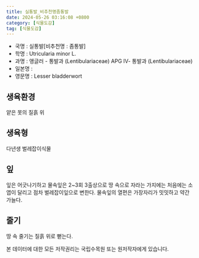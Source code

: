```yaml
---
title: 실통발_비추천명좀통발
date: 2024-05-26 03:16:08 +0800
category: [식물도감]
tag: [식물도감]
---
```




- 국명 : 실통발[비추천명 : 좀통발]
- 학명 : Utricularia minor L.
- 과명 : 앵글러 - 통발과 (Lentibulariaceae) APG Ⅳ- 통발과 (Lentibulariaceae)
- 일본명 : 
- 영문명 : Lesser bladderwort


## 생육환경
얕은 못의 질흙 위
## 생육형
다년생 벌레잡이식물
## 잎
잎은 어긋나기하고 물속잎은 2~3회 3출상으로 땅 속으로 자라는 가지에는 처음에는 소엽이 달리고 점차 벌레잡이잎으로 변한다. 물속잎의 열편은 가장자리가 밋밋하고 약간 가늘다.
## 줄기
땅 속 줄기는 질흙 위로 뻗는다.






본 데이터에 대한 모든 저작권리는 국립수목원 또는 원저작자에게 있습니다.

